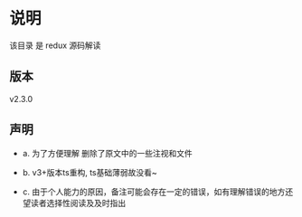 # 说明

该目录 是 redux 源码解读

## 版本

v2.3.0

## 声明

  * a. 为了方便理解 删除了原文中的一些注视和文件

  * b. v3+版本ts重构, ts基础薄弱故没看~

  * c. 由于个人能力的原因，备注可能会存在一定的错误，如有理解错误的地方还望读者选择性阅读及及时指出